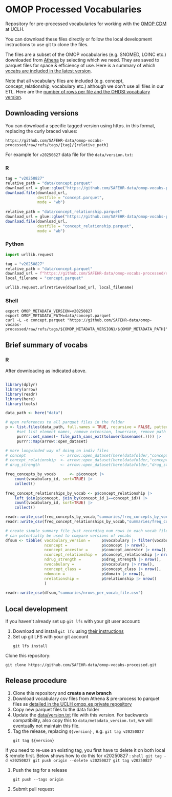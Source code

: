 # OMOP Processed Vocabularies

Repository for pre-processed vocabularies for working with the [OMOP CDM](https://ohdsi.github.io/CommonDataModel/) at UCLH.

You can download these files directly or follow the local development instructions to use git to clone the files.

The files are a subset of the OMOP vocabularies (e.g. SNOMED, LOINC etc.) downloaded from [Athena](https://athena.ohdsi.org/) by selecting which we need. They are saved to parquet files for space & efficiency of use. Here is a summary of which [vocabs are included in the latest version](summaries/freq_concepts_by_vocab.csv).

Note that all vocabulary files are included (e.g. concept, concept_relationship, vocabulary etc.) although we don't use all files in our ETL. Here are the [number of rows per file and the OHDSI vocabulary version](summaries/nrows_per_vocab_file.csv).

## Downloading versions

You can download a specific tagged version using https.
in this format, replacing the curly braced values:

`https://github.com/SAFEHR-data/omop-vocabs-processed/raw/refs/tags/{tag}/{relative_path}`

For example for `v20250827` data file for the `data/version.txt`:

### R

```r
tag = "v20250827"
relative_path = "data/concept.parquet"
download_url = glue::glue("https://github.com/SAFEHR-data/omop-vocabs-processed/raw/refs/tags/{tag}/{relative_path}")
download.file(download_url,
              destfile = "concept.parquet",
              mode = "wb")
              
relative_path = "data/concept_relationship.parquet"
download_url = glue::glue("https://github.com/SAFEHR-data/omop-vocabs-processed/raw/refs/tags/{tag}/{relative_path}")
download.file(download_url,
              destfile = "concept_relationship.parquet",
              mode = "wb")              
```
### Python

```python
import urllib.request

tag = "v20250827"
relative_path = "data/concept.parquet"
download_url = f"https://github.com/SAFEHR-data/omop-vocabs-processed/raw/refs/tags/{tag}/{relative_path}"
local_filename = "concept.parquet"

urllib.request.urlretrieve(download_url, local_filename)
```
### Shell

```shell
export OMOP_METADATA_VERSION=v20250827
export OMOP_METADATA_PATH=data/concept.parquet
curl -L -o concept.parquet "https://github.com/SAFEHR-data/omop-vocabs-processed/raw/refs/tags/${OMOP_METADATA_VERSION}/${OMOP_METADATA_PATH}"
```

## Brief summary of vocabs

### R

After downloading as indicated above.

```r

library(dplyr)
library(arrow)
library(readr)
library(here)
library(tools)

data_path <- here("data")

# open references to all parquet files in the folder
p <- list.files(data_path, full.names = TRUE, recursive = FALSE, pattern = "*.parquet") |>
     #set list element names, remove extension, lowercase, remove path
     purrr::set_names(~ file_path_sans_ext(tolower(basename(.)))) |>
     purrr::map(arrow::open_dataset)

# more longwinded way of doing on indiv files
# concept               <- arrow::open_dataset(here(datafolder,"concept.parquet"))
# concept_relationship  <- arrow::open_dataset(here(datafolder,"concept_relationship.parquet"))
# drug_strength         <- arrow::open_dataset(here(datafolder,"drug_strength.parquet"))

freq_concepts_by_vocab      <- p$concept |> 
    count(vocabulary_id, sort=TRUE) |> 
    collect()
    
freq_concept_relationships_by_vocab <- p$concept_relationship |> 
    left_join(p$concept, join_by(concept_id_1==concept_id)) |> 
    count(vocabulary_id, sort=TRUE) |> 
    collect()

readr::write_csv(freq_concepts_by_vocab,"summaries/freq_concepts_by_vocab.csv")
readr::write_csv(freq_concept_relationships_by_vocab,"summaries/freq_concept_relationships_by_vocab.csv")

# create simple summary file just recording num rows in each vocab file
# can potentially be used to compare versions of vocabs
dfsum <- tibble( vocabulary_version =     p$vocabulary |> filter(vocabulary_id=='None') |> pull(vocabulary_version,as_vector=TRUE),
                 nconcept =               p$concept |> nrow(),
                 nconcept_ancestor =      p$concept_ancestor |> nrow(),
                 nconcept_relationship =  p$concept_relationship |> nrow(),
                 ndrug_strength =         p$drug_strength |> nrow(),
                 nvocabulary =            p$vocabulary |> nrow(), 
                 nconcept_class =         p$concept_class |> nrow(),                                   nconcept_synonym =       p$concept_synonym |> nrow(),
                 ndomain =                p$domain |> nrow(),
                 nrelationship =          p$relationship |> nrow()
                 )
                 
readr::write_csv(dfsum,"summaries/nrows_per_vocab_file.csv")                 

```

## Local development

If you haven't already set up `git lfs` with your git user account:

1. Download and install `git lfs` using [their instructions](https://git-lfs.com/)
2. Set up git LFS with your git account
    ```shell
    git lfs install
    ```

Clone this repository:

```shell
git clone https://github.com/SAFEHR-data/omop-vocabs-processed.git
```

## Release procedure

1. Clone this repository and **create a new branch**
1. Download vocabulary csv files from Athena & pre-process to parquet files as [detailed in the UCLH omop_es private repository](https://github.com/uclh-criu/omop_es/blob/master/omop_metadata/omop_vocabs_readme.md)
1. Copy new parquet files to the data folder 
1. Update the [data/version.txt](data/version.txt) file with this version. 
   For backwards compatibility, also copy this to `data/metadata_version.txt`, we will eventually not maintain this file.
1. Tag the release, replacing `${version}` , e.g. `git tag v20250827`
    ```shell
    git tag ${version}
    ```
  If you need to re-use an existing tag, you first have to delete it on both local & remote first. Below shows how to do this for v20250827 :
    ```shell
    git tag -d v20250827
    git push origin --delete v20250827
    git tag v20250827
    ```  
1. Push the tag for a release
    ```shell
    git push --tags origin
    ```
1. Submit pull request

